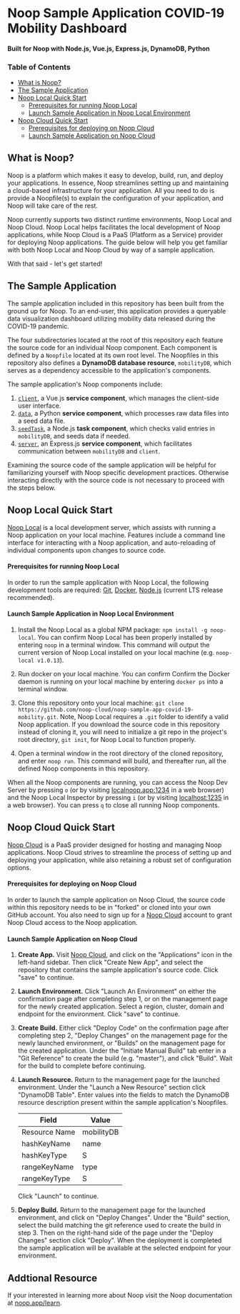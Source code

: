 # Noop Sample Application COVID-19 Mobility Dashboard
#### Built for Noop with Node.js, Vue.js, Express.js, DynamoDB, Python

### Table of Contents
- [What is Noop?](#what-is-noop)
- [The Sample Application](#the-sample-application)
- [Noop Local Quick Start](#noop-local-quick-start)
    * [Prerequisites for running Noop Local](#prerequisites-for-running-noop-local)
    * [Launch Sample Application in Noop Local Environment](#launch-sample-application-in-noop-local-environment)
- [Noop Cloud Quick Start](#noop-cloud-quick-start)
    * [Prerequisites for deploying on Noop Cloud](#prerequisites-for-deploying-on-noop-cloud)
    * [Launch Sample Application on Noop Cloud](#launch-sample-application-on-noop-cloud)

## What is Noop?
Noop is a platform which makes it easy to develop, build, run, and deploy your applications. In essence, Noop streamlines setting up and maintaining a cloud-based infrastructure for your application. All you need to do is provide a Noopfile(s) to explain the configuration of your application, and Noop will take care of the rest.

Noop currently supports two distinct runtime environments, Noop Local and Noop Cloud. Noop Local helps facilitates the local development of Noop applications, while Noop Cloud is a PaaS (Platform as a Service) provider for deploying Noop applications. The guide below will help you get familiar with both Noop Local and Noop Cloud by way of a sample application.

With that said - let's get started!

## The Sample Application
The sample application included in this repository has been built from the ground up for Noop. To an end-user, this application provides a queryable data visualization dashboard utilizing mobility data released during the COVID-19 pandemic.

The four subdirectories located at the root of this repository each feature the source code for an individual Noop component. Each component is defined by a `Noopfile` located at its own root level. The Noopfiles in this repository also defines a **DynamoDB database resource**, `mobilityDB`, which serves as a dependency accessible to the application's components.

The sample application's Noop components include:
1) [`client`](./client), a Vue.js **service component**, which manages the client-side user interface.
2) [`data`](./data), a Python **service component**, which processes raw data files into a seed data file.
3) [`seedTask`](./seed_task), a Node.js **task component**, which checks valid entries in `mobilityDB`, and seeds data if needed.
4) [`server`](./server), an Express.js **service component**, which facilitates communication between `mobilityDB` and `client`.

Examining the source code of the sample application will be helpful for familiarizing yourself with Noop specific development practices. Otherwise interacting directly with the source code is not necessary to proceed with the steps below.

## Noop Local Quick Start
[Noop Local](https://github.com/noop-cloud/noop-local) is a local development server, which assists with running a Noop application on your local machine. Features include a command line interface for interacting with a Noop application, and auto-reloading of individual components upon changes to source code.

#### Prerequisites for running Noop Local
In order to run the sample application with Noop Local, the following development tools are required: [Git](https://git-scm.com), [Docker](https://www.docker.com), [Node.js](https://nodejs.org/en/) (current LTS release recommended).

#### Launch Sample Application in Noop Local Environment
1) Install the Noop Local as a global NPM package: `npm install -g noop-local`. You can confirm Noop Local has been properly installed by entering `noop` in a terminal window. This command will output the current version of Noop Local installed on your local machine (e.g. `noop-local v1.0.13`).

2) Run docker on your local machine. You can confirm Confirm the Docker daemon is running on your local machine by entering `docker ps` into a terminal window.

3) Clone this repository onto your local machine: `git clone https://github.com/noop-cloud/noop-sample-app-covid-19-mobility.git`. Note, Noop Local requires a `.git` folder to identify a valid Noop application. If you download the source code in this repository instead of cloning it, you will need to initialize a git repo in the project's root directory, `git init`, for Noop Local to function properly. 

4) Open a terminal window in the root directory of the cloned repository, and enter `noop run`. This command will build, and thereafter run, all the defined Noop components in this repository.

When all the Noop components are running, you can access the Noop Dev Server by pressing `o` (or by visiting [localnoop.app:1234](https://localnoop.app:1234) in a web browser) and the Noop Local Inspector by pressing `i` (or by visiting [localhost:1235](http://localhost:1235) in a web browser). You can press `q` to close all running Noop components.

## Noop Cloud Quick Start
[Noop Cloud](https://noop.app) is a PaaS provider designed for hosting and managing Noop applications. Noop Cloud strives to streamline the process of setting up and deploying your application, while also retaining a robust set of configuration options.

#### Prerequisites for deploying on Noop Cloud
In order to launch the sample application on Noop Cloud, the source code within this repository needs to be in "forked" or cloned into your own GitHub account. You also need to sign up for a [Noop Cloud](https://noop.app/) account to grant Noop Cloud access to the Noop application.

#### Launch Sample Application on Noop Cloud

1) **Create App.** Visit [Noop Cloud](https://noop.app/), and click on the "Applications" icon in the left-hand sidebar. Then click "Create New App", and select the repository that contains the sample application's source code. Click "save" to continue.

2) **Launch Environment.** Click "Launch An Environment" on either the confirmation page after completing step 1, or on the management page for the newly created application. Select a region, cluster, domain and endpoint for the environment. Click "save" to continue.

3) **Create Build.** Either click "Deploy Code" on the confirmation page after completing step 2, "Deploy Changes" on the management page for the newly launched environment, or "Builds" on the management page for the created application. Under the "Initiate Manual Build" tab enter in a "Git Reference" to create the build (e.g. "master"), and click "Build". Wait for the build to complete before continuing.

4) **Launch Resource.** Return to the management page for the launched environment. Under the "Launch a New Resource" section click "DynamoDB Table". Enter values into the fields to match the DynamoDB resource description present within the sample application's Noopfiles.

    | Field         | Value      |
    |---------------|------------|
    | Resource Name | mobilityDB |
    | hashKeyName   | name       |
    | hashKeyType   | S          |
    | rangeKeyName  | type       |
    | rangeKeyType  | S          |

    Click "Launch" to continue.

5) **Deploy Build.** Return to the management page for the launched environment, and click on "Deploy Changes". Under the "Build" section, select the build matching the git reference used to create the build in step 3. Then on the right-hand side of the page under the "Deploy Changes" section click "Deploy". When the deployment is completed the sample application will be available at the selected endpoint for your environment.

## Addtional Resource
If your interested in learning more about Noop visit the Noop documentation at <a href="https://noop.app/learn" target="_blank">noop.app/learn</a>.